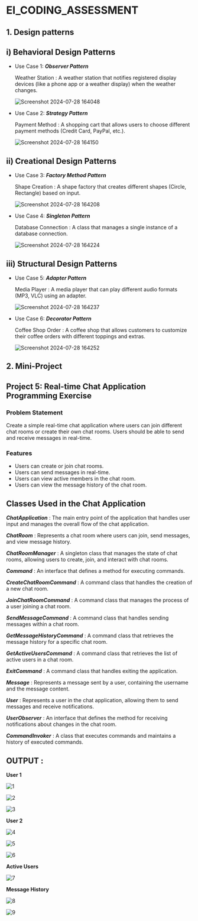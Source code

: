 # EI_CODING_ASSESSMENT

## 1. Design patterns

## i) Behavioral Design Patterns
* Use Case 1: ***Observer Pattern***
  
   Weather Station : A weather station that notifies registered display devices (like a phone app or a weather display) when the weather changes.

   ![Screenshot 2024-07-28 164048](https://github.com/user-attachments/assets/49e0abe2-0a02-42dd-bbf6-3a2ab348a12d)

 * Use Case 2: ***Strategy Pattern***

   Payment Method : A shopping cart that allows users to choose different payment methods (Credit Card, PayPal, etc.).

   ![Screenshot 2024-07-28 164150](https://github.com/user-attachments/assets/52f1a016-f827-449c-9b8a-d179dfc35edc)

## ii) Creational Design Patterns
* Use Case 3: ***Factory Method Pattern***
  
   Shape Creation : A shape factory that creates different shapes (Circle, Rectangle) based on input.

   ![Screenshot 2024-07-28 164208](https://github.com/user-attachments/assets/defcd9f2-7809-4e7a-b933-bb86dd22972c)

 * Use Case 4: ***Singleton Pattern***

   Database Connection : A class that manages a single instance of a database connection.

   ![Screenshot 2024-07-28 164224](https://github.com/user-attachments/assets/49965865-4484-47d5-a9b1-febe5b5cf587)

## iii) Structural Design Patterns
* Use Case 5: ***Adapter Pattern***
  
   Media Player : A media player that can play different audio formats (MP3, VLC) using an adapter.

   ![Screenshot 2024-07-28 164237](https://github.com/user-attachments/assets/e32cca0d-09b8-4d8b-9dec-d74c7858e5cd)

 * Use Case 6: ***Decorator Pattern***

   Coffee Shop Order :  A coffee shop that allows customers to customize their coffee orders with different toppings and extras.

   ![Screenshot 2024-07-28 164252](https://github.com/user-attachments/assets/5a7e00e9-05bd-46c6-a52a-e483cc35ad3f)

## 2. Mini-Project

## Project 5: Real-time Chat Application Programming Exercise

### Problem Statement

Create a simple real-time chat application where users can join different chat rooms or create their own chat rooms. Users should be able to
send and receive messages in real-time.

### Features

* Users can create or join chat rooms.
* Users can send messages in real-time.
* Users can view active members in the chat room.
* Users can view the message history of the chat room.

## Classes Used in the Chat Application
***ChatApplication***  :  The main entry point of the application that handles user input and manages the overall flow of the chat application.

***ChatRoom***  :  Represents a chat room where users can join, send messages, and view message history.

***ChatRoomManager***  :  A singleton class that manages the state of chat rooms, allowing users to create, join, and interact with chat rooms.

***Command***  :  An interface that defines a method for executing commands.

***CreateChatRoomCommand***  :  A command class that handles the creation of a new chat room.

***JoinChatRoomCommand***  :  A command class that manages the process of a user joining a chat room.

***SendMessageCommand***  :  A command class that handles sending messages within a chat room.

***GetMessageHistoryCommand***  :  A command class that retrieves the message history for a specific chat room.

***GetActiveUsersCommand***  :  A command class that retrieves the list of active users in a chat room.

***ExitCommand***  :  A command class that handles exiting the application.

***Message***  :  Represents a message sent by a user, containing the username and the message content.

***User***  :  Represents a user in the chat application, allowing them to send messages and receive notifications.

***UserObserver***  :  An interface that defines the method for receiving notifications about changes in the chat room.

***CommandInvoker***  :  A class that executes commands and maintains a history of executed commands.

## OUTPUT : 

**User 1**

![1](https://github.com/user-attachments/assets/60282356-d10c-4c17-ab84-87c0b86197cb)

![2](https://github.com/user-attachments/assets/1feec352-72ec-4a65-93d8-497c5cf68962)

![3](https://github.com/user-attachments/assets/f0e1dba7-a878-4cbf-943f-f85b4bce972f)

**User 2**

![4](https://github.com/user-attachments/assets/852d0fb7-4b14-4c00-bdad-b1c9210ac61d)

![5](https://github.com/user-attachments/assets/0a976da5-ac01-4a13-af1c-d6d5d3ede4b5)

![6](https://github.com/user-attachments/assets/f3ad876e-0a67-4637-9fac-517ceb4b99d2)

**Active Users**

![7](https://github.com/user-attachments/assets/eb034325-b7a8-42d0-a7e3-9d436729ddc5)

**Message History**

![8](https://github.com/user-attachments/assets/26736a47-56ca-438a-a6bf-e1ffa8e23246)


![9](https://github.com/user-attachments/assets/a0472cd7-d603-444e-9fca-ae321ff3498b)
